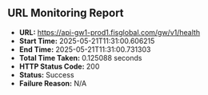 ## URL Monitoring Report

- **URL:** https://api-gw1-prod1.fisglobal.com/gw/v1/health
- **Start Time:** 2025-05-21T11:31:00.606215
- **End Time:** 2025-05-21T11:31:00.731303
- **Total Time Taken:** 0.125088 seconds
- **HTTP Status Code:** 200
- **Status:** Success
- **Failure Reason:** N/A
